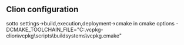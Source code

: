 ## Clion configuration
sotto settings->build,execution,deployment->cmake
in cmake options
-DCMAKE_TOOLCHAIN_FILE="C:\.vcpkg-clion\vcpkg\scripts\buildsystems\vcpkg.cmake"

